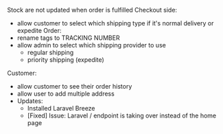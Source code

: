 Stock are not updated when order is fulfilled
Checkout side:

-   allow customer to select which shipping type if it's normal delivery or expedite
    Order:
-   rename tags to TRACKING NUMBER
-   allow admin to select which shipping provider to use
    -   regular shipping
    -   priority shipping (expedite)


Customer:
- allow customer to see their order history
- allow user to add multiple address
- Updates:
    - Installed Laravel Breeze 
    - [Fixed] Issue: Laravel / endpoint is taking over instead of the home page


